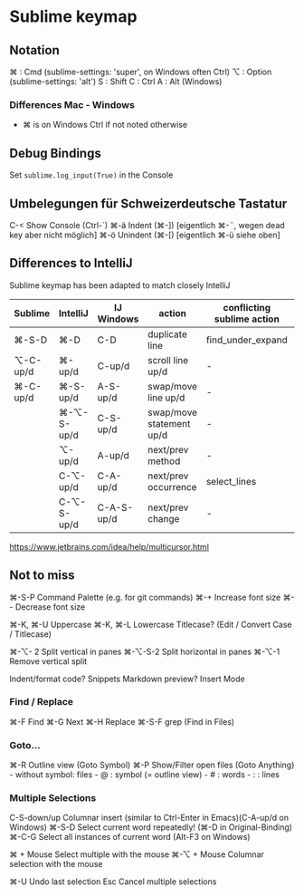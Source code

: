 Sublime keymap
==============

## Notation

⌘ : Cmd (sublime-settings: 'super', on Windows often Ctrl)
⌥ : Option (sublime-settings: 'alt')
S : Shift
C : Ctrl
A : Alt (Windows)

### Differences Mac - Windows

- ⌘ is on Windows Ctrl if not noted otherwise


## Debug Bindings

Set `sublime.log_input(True)` in the Console


## Umbelegungen für Schweizerdeutsche Tastatur

C-<     Show Console (Ctrl-`)
⌘-ä     Indent (⌘-])   [eigentlich ⌘-¨, wegen dead key aber nicht möglich]
⌘-ö     Unindent (⌘-[) [eigentlich ⌘-ü siehe oben]


## Differences to IntelliJ

Sublime keymap has been adapted to match closely IntelliJ

| Sublime    | IntelliJ   | IJ Windows | action                   | conflicting sublime action  | resolution     |
| ---------- | ---------- | ---------- | ------------------------ | --------------------------- | -------------- |
| ⌘-S-D      | ⌘-D        | C-D        | duplicate line           | find_under_expand           | use IJ         |
| ⌥-C-up/d   | ⌘-up/d     | C-up/d     | scroll line up/d         | -                           |                |
| ⌘-C-up/d   | ⌘-S-up/d   | A-S-up/d   | swap/move line up/d      | -                           |                |
|            | ⌘-⌥-S-up/d | C-S-up/d   | swap/move statement up/d | -                           |                |
|            | ⌥-up/d     | A-up/d     | next/prev method         | -                           |                |
|            | C-⌥-up/d   | C-A-up/d   | next/prev occurrence     | select_lines                | use Sublime    |
|            | C-⌥-S-up/d | C-A-S-up/d | next/prev change         | -                           |                |

https://www.jetbrains.com/idea/help/multicursor.html

## Not to miss

⌘-S-P   Command Palette (e.g. for git commands)
⌘-+     Increase font size
⌘--     Decrease font size

⌘-K, ⌘-U    Uppercase
⌘-K, ⌘-L    Lowercase
            Titlecase? (Edit / Convert Case / Titlecase)

⌘-⌥-  2     Split vertical in panes 
⌘-⌥-S-2     Split horizontal in panes 
⌘-⌥-1       Remove vertical split 

Indent/format code?
Snippets
Markdown preview?
Insert Mode


### Find / Replace

⌘-F         Find
⌘-G         Next
⌘-H         Replace
⌘-S-F       grep (Find in Files)


### Goto...

⌘-R     Outline view (Goto Symbol)
⌘-P     Show/Filter open files (Goto Anything)
        - without symbol: files
        - @ : symbol (= outline view)
        - # : words
        - : : lines


### Multiple Selections

C-S-down/up  Columnar insert (similar to Ctrl-Enter in Emacs)(C-A-up/d on Windows)
⌘-S-D        Select current word repeatedly! (⌘-D in Original-Binding)
⌘-C-G        Select all instances of current word (Alt-F3 on Windows)

⌘ + Mouse    Select multiple with the mouse
⌘-⌥ + Mouse  Columnar selection with the mouse


⌘-U          Undo last selection
Esc          Cancel multiple selections
